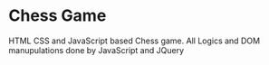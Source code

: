  # Chess Game
HTML CSS and JavaScript based Chess game.
All Logics and DOM manupulations done by JavaScript and JQuery
